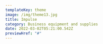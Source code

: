 ```yaml
---
templateKey: theme
image: /img/theme13.jpg
title: Impulse
category: Business equipment and supplies
date: 2022-03-02T05:21:00.542Z
previewHref: "#"
---
```

